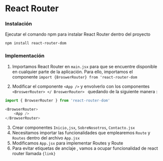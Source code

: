 # React Router

### Instalación
Ejecutar el comando npm para instalar React Router dentro del proyecto 
```sh
npm install react-router-dom
```

### Implementación 
1. Importamos React Router en `main.jsx` para que se encuentre disponible en cualquier parte de la aplicación.
Para ello, importamos el componente 
`import {BroswerRouter} from 'react-router-dom`

2. Modificar el componente `<App />` y envolverlo con los componentes `<BroswerRouter> </ BroswerRouter> ` quedando de la siguiente manera :

```javascript
import { BrowserRouter } from 'react-router-dom'

<BrowserRouter>
    <App />
</BrowserRouter>
```

3. Crear componentes `Inicio,jsx`, `SobreNosotros`, `Contacto.jsx`
4. Necesitamos importar las funcionalidades que emplearemos `Route` y `Routes` dentro del archivo `App.jsx`
5. Modificamos `App.jsx` para implementar Routes y Route
6. Para evitar etiquetas de anclaje <a></a>, vamos a ocupar funcionalidad de react router  llamada `{link}`

